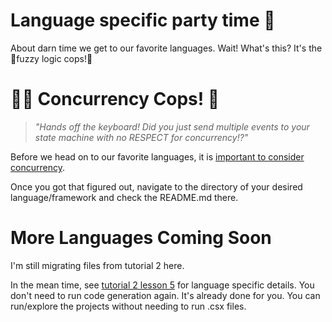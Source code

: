 # Language specific party time 🎉 

About darn time we get to our favorite languages. Wait! What's this? It's the 🚨fuzzy logic cops!🚨

# 👮‍♀️ Concurrency Cops! 👮
> *"Hands off the keyboard! Did you just send multiple events to your state machine with no RESPECT for concurrency!?"*

Before we head on to our favorite languages, it is [important to consider concurrency](https://github.com/StateSmith/StateSmith/wiki/Concurrency).

Once you got that figured out, navigate to the directory of your desired language/framework and check the README.md there.

# More Languages Coming Soon
I'm still migrating files from tutorial 2 here.

In the mean time, see [tutorial 2 lesson 5](https://github.com/StateSmith/tutorial-2/tree/main/lesson-5) for language specific details. You don't need to run code generation again. It's already done for you. You can run/explore the projects without needing to run .csx files.

